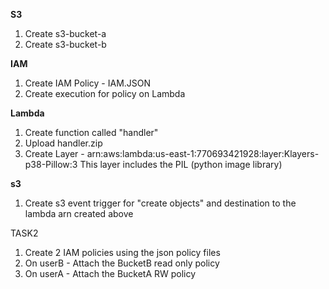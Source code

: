 ****S3****
1. Create s3-bucket-a
2. Create s3-bucket-b

****IAM****
1. Create IAM Policy - IAM.JSON
2. Create execution for policy on Lambda

****Lambda****
1. Create function called "handler"
2. Upload handler.zip
3. Create Layer - arn:aws:lambda:us-east-1:770693421928:layer:Klayers-p38-Pillow:3
    This layer includes the PIL (python image library)

****s3****
1. Create s3 event trigger for "create objects" and destination to the lambda arn created above


TASK2
1. Create 2 IAM policies using the json policy files 
2. On userB - Attach the BucketB read only policy
3. On userA - Attach the BucketA RW policy



